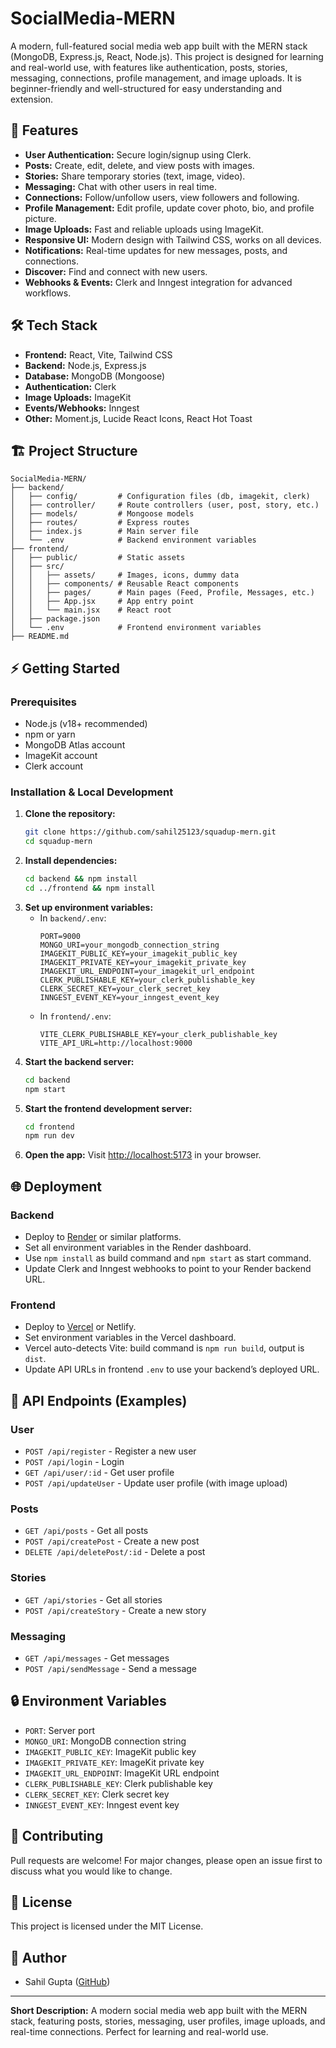 
# SocialMedia-MERN

A modern, full-featured social media web app built with the MERN stack (MongoDB, Express.js, React, Node.js). This project is designed for learning and real-world use, with features like authentication, posts, stories, messaging, connections, profile management, and image uploads. It is beginner-friendly and well-structured for easy understanding and extension.

## 🚀 Features

- **User Authentication:** Secure login/signup using Clerk.
- **Posts:** Create, edit, delete, and view posts with images.
- **Stories:** Share temporary stories (text, image, video).
- **Messaging:** Chat with other users in real time.
- **Connections:** Follow/unfollow users, view followers and following.
- **Profile Management:** Edit profile, update cover photo, bio, and profile picture.
- **Image Uploads:** Fast and reliable uploads using ImageKit.
- **Responsive UI:** Modern design with Tailwind CSS, works on all devices.
- **Notifications:** Real-time updates for new messages, posts, and connections.
- **Discover:** Find and connect with new users.
- **Webhooks & Events:** Clerk and Inngest integration for advanced workflows.

## 🛠️ Tech Stack

- **Frontend:** React, Vite, Tailwind CSS
- **Backend:** Node.js, Express.js
- **Database:** MongoDB (Mongoose)
- **Authentication:** Clerk
- **Image Uploads:** ImageKit
- **Events/Webhooks:** Inngest
- **Other:** Moment.js, Lucide React Icons, React Hot Toast

## 🏗️ Project Structure

```
SocialMedia-MERN/
├── backend/
│   ├── config/         # Configuration files (db, imagekit, clerk)
│   ├── controller/     # Route controllers (user, post, story, etc.)
│   ├── models/         # Mongoose models
│   ├── routes/         # Express routes
│   ├── index.js        # Main server file
│   └── .env            # Backend environment variables
├── frontend/
│   ├── public/         # Static assets
│   ├── src/
│   │   ├── assets/     # Images, icons, dummy data
│   │   ├── components/ # Reusable React components
│   │   ├── pages/      # Main pages (Feed, Profile, Messages, etc.)
│   │   ├── App.jsx     # App entry point
│   │   └── main.jsx    # React root
│   ├── package.json
│   └── .env            # Frontend environment variables
├── README.md
```

## ⚡ Getting Started

### Prerequisites
- Node.js (v18+ recommended)
- npm or yarn
- MongoDB Atlas account
- ImageKit account
- Clerk account

### Installation & Local Development
1. **Clone the repository:**
   ```bash
   git clone https://github.com/sahil25123/squadup-mern.git
   cd squadup-mern
   ```
2. **Install dependencies:**
   ```bash
   cd backend && npm install
   cd ../frontend && npm install
   ```
3. **Set up environment variables:**
   - In `backend/.env`:
     ```env
     PORT=9000
     MONGO_URI=your_mongodb_connection_string
     IMAGEKIT_PUBLIC_KEY=your_imagekit_public_key
     IMAGEKIT_PRIVATE_KEY=your_imagekit_private_key
     IMAGEKIT_URL_ENDPOINT=your_imagekit_url_endpoint
     CLERK_PUBLISHABLE_KEY=your_clerk_publishable_key
     CLERK_SECRET_KEY=your_clerk_secret_key
     INNGEST_EVENT_KEY=your_inngest_event_key
     ```
   - In `frontend/.env`:
     ```env
     VITE_CLERK_PUBLISHABLE_KEY=your_clerk_publishable_key
     VITE_API_URL=http://localhost:9000
     ```
4. **Start the backend server:**
   ```bash
   cd backend
   npm start
   ```
5. **Start the frontend development server:**
   ```bash
   cd frontend
   npm run dev
   ```
6. **Open the app:**
   Visit [http://localhost:5173](http://localhost:5173) in your browser.

## 🌐 Deployment

### Backend
- Deploy to [Render](https://render.com/) or similar platforms.
- Set all environment variables in the Render dashboard.
- Use `npm install` as build command and `npm start` as start command.
- Update Clerk and Inngest webhooks to point to your Render backend URL.

### Frontend
- Deploy to [Vercel](https://vercel.com/) or Netlify.
- Set environment variables in the Vercel dashboard.
- Vercel auto-detects Vite: build command is `npm run build`, output is `dist`.
- Update API URLs in frontend `.env` to use your backend’s deployed URL.

## 🔗 API Endpoints (Examples)

### User
- `POST /api/register` - Register a new user
- `POST /api/login` - Login
- `GET /api/user/:id` - Get user profile
- `POST /api/updateUser` - Update user profile (with image upload)

### Posts
- `GET /api/posts` - Get all posts
- `POST /api/createPost` - Create a new post
- `DELETE /api/deletePost/:id` - Delete a post

### Stories
- `GET /api/stories` - Get all stories
- `POST /api/createStory` - Create a new story

### Messaging
- `GET /api/messages` - Get messages
- `POST /api/sendMessage` - Send a message

## 🔒 Environment Variables

- `PORT`: Server port
- `MONGO_URI`: MongoDB connection string
- `IMAGEKIT_PUBLIC_KEY`: ImageKit public key
- `IMAGEKIT_PRIVATE_KEY`: ImageKit private key
- `IMAGEKIT_URL_ENDPOINT`: ImageKit URL endpoint
- `CLERK_PUBLISHABLE_KEY`: Clerk publishable key
- `CLERK_SECRET_KEY`: Clerk secret key
- `INNGEST_EVENT_KEY`: Inngest event key

## 📝 Contributing

Pull requests are welcome! For major changes, please open an issue first to discuss what you would like to change.

## 📄 License

This project is licensed under the MIT License.

## 👤 Author

- Sahil Gupta ([GitHub](https://github.com/sahil25123))

---

**Short Description:**
A modern social media web app built with the MERN stack, featuring posts, stories, messaging, user profiles, image uploads, and real-time connections. Perfect for learning and real-world use.
